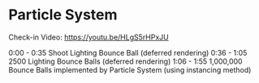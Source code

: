 # Particle System

Check-in Video: https://youtu.be/HLgS5rHPxJU

0:00 - 0:35 Shoot Lighting Bounce Ball (deferred rendering)
0:36 - 1:05 2500 Lighting Bounce Balls (deferred rendering)
1:06 - 1:55 1,000,000 Bounce Balls implemented by Particle System (using instancing method)


